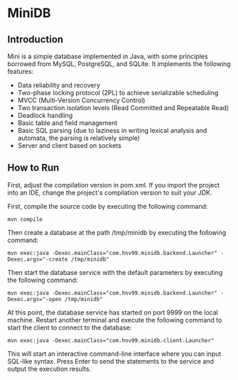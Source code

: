 # MiniDB

## Introduction

Mini is a simple database implemented in Java, with some principles borrowed from MySQL, PostgreSQL, and SQLite. It implements the following features:

- Data reliability and recovery
- Two-phase locking protocol (2PL) to achieve serializable scheduling
- MVCC (Multi-Version Concurrency Control)
- Two transaction isolation levels (Read Committed and Repeatable Read)
- Deadlock handling
- Basic table and field management
- Basic SQL parsing (due to laziness in writing lexical analysis and automata, the parsing is relatively simple)
- Server and client based on sockets

## How to Run

First, adjust the compilation version in pom.xml. If you import the project into an IDE, change the project's compilation version to suit your JDK.

First, compile the source code by executing the following command:

```shell
mvn compile
```

Then create a database at the path /tmp/minidb by executing the following command:

```shell
mvn exec:java -Dexec.mainClass="com.hnv99.minidb.backend.Launcher" -Dexec.args="-create /tmp/minidb"
```

Then start the database service with the default parameters by executing the following command:

```shell
mvn exec:java -Dexec.mainClass="com.hnv99.minidb.backend.Launcher" -Dexec.args="-open /tmp/minidb"
```

At this point, the database service has started on port 9999 on the local machine. Restart another terminal and execute the following command to start the client to connect to the database:

```shell
mvn exec:java -Dexec.mainClass="com.hnv99.minidb.client.Launcher"
```

This will start an interactive command-line interface where you can input SQL-like syntax. Press Enter to send the statements to the service and output the execution results.


